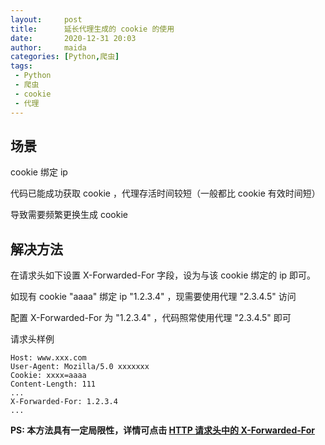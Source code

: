 ```yaml
---
layout:     post
title:      延长代理生成的 cookie 的使用
date:       2020-12-31 20:03
author:     maida
categories: [Python,爬虫]
tags:
 - Python
 - 爬虫
 - cookie
 - 代理
---
```



## 场景

cookie 绑定 ip  

代码已能成功获取 cookie ，代理存活时间较短（一般都比 cookie 有效时间短）
  
导致需要频繁更换生成 cookie

## 解决方法

在请求头如下设置 X-Forwarded-For 字段，设为与该 cookie 绑定的 ip 即可。  

如现有 cookie  "aaaa" 绑定 ip "1.2.3.4" ，现需要使用代理 "2.3.4.5" 访问  

配置 X-Forwarded-For 为 "1.2.3.4" ，代码照常使用代理 "2.3.4.5" 即可  

请求头样例  
```text
Host: www.xxx.com
User-Agent: Mozilla/5.0 xxxxxxx
Cookie: xxxx=aaaa
Content-Length: 111
...
X-Forwarded-For: 1.2.3.4
...
```

**PS: 本方法具有一定局限性，详情可点击 [HTTP 请求头中的 X-Forwarded-For](https://imququ.com/post/x-forwarded-for-header-in-http.html)**